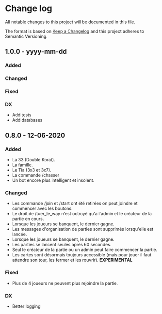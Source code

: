 # Change log

All notable changes to this project will be documented in this file.

The format is based on [Keep a Changelog](http://keepachangelog.com/) and this project adheres to Semantic Versioning.

## 1.0.0 - yyyy-mm-dd

### Added

### Changed

### Fixed

### DX

* Add tests
* Add databases

## 0.8.0 - 12-06-2020

### Added

* La 33 (Double Korat).
* La famille.
* Le Tia (3x3 et 3x7).
* La commande /chasser
* Un bot encore plus intelligent et insolent.

### Changed

* Les commande /join et /start ont été retirées on peut joindre et commencer avec les boutons.
* Le droit de /tuer_le_way n'est octroyé qu'a l'admin et le créateur de la partie en cours.
* Lorsque les joueurs se banquent, le dernier gagne.
* Les messages d'organisation de parties sont supprimés lorsqu'elle est lancée.
* Lorsque les joueurs se banquent, le dernier gagne.
* Les parties se lancent seules après 60 secondes.
* Seul le créateur de la partie ou un admin peut faire commencer la partie.
* Les cartes sont désormais toujours accessible (mais pour jouer il faut attendre son tour, les fermer et les rouvrir). **EXPERIMENTAL**

### Fixed

* Plus de 4 joueurs ne peuvent plus rejoindre la partie.

### DX

* Better logging
